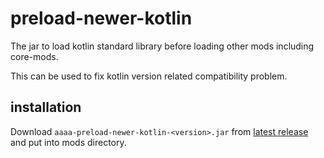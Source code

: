 # preload-newer-kotlin

The jar to load kotlin standard library before loading
other mods including core-mods.

This can be used to fix kotlin version related
compatibility problem.

## installation
Download `aaaa-preload-newer-kotlin-<version>.jar`
from [latest release] and put into mods directory.

[latest release]: https://github.com/anatawa12/preload-newer-kotlin/releases/latest
